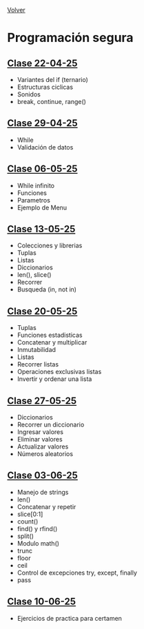 [Volver](../README.md)

# Programación segura

## [Clase 22-04-25](<Clase 22-04-25.md>)
- Variantes del if (ternario)
- Estructuras ciclicas
- Sonidos
- break, continue, range()

## [Clase 29-04-25](<Clase 29-04-25.md>)
- While
- Validación de datos

## [Clase 06-05-25](<Clase 06-05-25.md>)
- While infinito
- Funciones
- Parametros
- Ejemplo de Menu

## [Clase 13-05-25](<Clase 13-05-25.md>)
- Colecciones y librerias
- Tuplas
- Listas
- Diccionarios
- len(), slice()
- Recorrer
- Busqueda (in, not in)

## [Clase 20-05-25](<Clase 20-05-25.md>)
- Tuplas
- Funciones estadisticas
- Concatenar y multiplicar
- Inmutabilidad
- Listas
- Recorrer listas
- Operaciones exclusivas listas
- Invertir y ordenar una lista

## [Clase 27-05-25](<Clase 27-05-25.md>)
- Diccionarios
- Recorrer un diccionario
- Ingresar valores
- Eliminar valores
- Actualizar valores
- Números aleatorios

## [Clase 03-06-25](<Clase 03-06-25.md>)
- Manejo de strings
- len()
- Concatenar y repetir
- slice[0:1]
- count()
- find() y rfind()
- split()
- Modulo math()
- trunc
- floor
- ceil
- Control de excepciones try, except, finally
- pass

## [Clase 10-06-25](<Clase 10-06-25.md>)
- Ejercicios de practica para certamen
